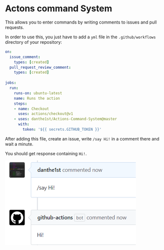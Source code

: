 # Actons command System

This allows you to enter commands by writing comments to issues and pull requests.

In order to use this, you just have to add a `yml` file in the `.github/workflows` directory of your repository:

```yaml
on: 
  issue_comment:
    types: [created]
  pull_request_review_comment:
    types: [created]

jobs:
  run:
    runs-on: ubuntu-latest
    name: Runs the action
    steps:
    - name: Checkout
      uses: actions/checkout@v1
    - uses: danthe1st/Actions-Command-System@master
      with:
        token: '${{ secrets.GITHUB_TOKEN }}'
```

After adding this file, create an issue, write `/say Hi!` in a comment there and wait a minute.

You should get response containing `Hi!`.

![screenshot](https://raw.githubusercontent.com/danthe1st/Actions-Command-System/master/.github/resc/Hi.png)
